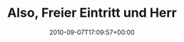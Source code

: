 ---
retweeted: false
source: <a href="http://termtter.org/" rel="nofollow">Termtter</a>
entities:
  hashtags: []
  symbols: []
  user_mentions:
  - name: Laurie Eaves
    screen_name: MrLEaves
    indices:
    - '31'
    - '40'
    id_str: '2194142048'
    id: '2194142048'
  urls: []
display_text_range:
- '0'
- '129'
favorite_count: '0'
id_str: '23254994007'
truncated: false
retweet_count: '0'
id: '23254994007'
created_at: Tue Sep 07 17:09:57 +0000 2010
favorited: false
full_text: Also, Freier Eintritt und Herr [@mrleaves](https://twitter.com/mrleaves)
  live, also bitte, geht hin! http://www.facebook.com/event.php?eid=148231545196439&ref=mf
lang: de
tags:
- pesos:twitter
date: '2010-09-07T17:09:57+00:00'
src: https://twitter.com/bascht/status/23254994007
original_url: https://twitter.com/bascht/status/23254994007
type: twitter_tweet
text: Also, Freier Eintritt und Herr [@mrleaves](https://twitter.com/mrleaves) live,
  also bitte, geht hin! http://www.facebook.com/event.php?eid=148231545196439&ref=mf
title: 'Also, Freier Eintritt und Herr '

---